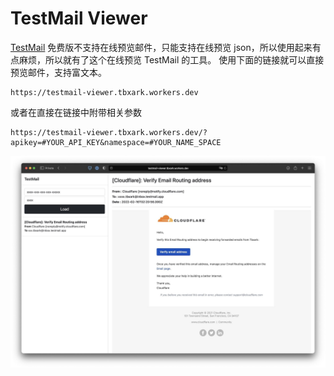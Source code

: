 # TestMail Viewer

[TestMail](https://testmail.app) 免费版不支持在线预览邮件，只能支持在线预览 json，所以使用起来有点麻烦，所以就有了这个在线预览 TestMail 的工具。
使用下面的链接就可以直接预览邮件，支持富文本。

```
https://testmail-viewer.tbxark.workers.dev
```

或者在直接在链接中附带相关参数

```
https://testmail-viewer.tbxark.workers.dev/?apikey=#YOUR_API_KEY&namespace=#YOUR_NAME_SPACE
```

![](./preview.jpeg)
